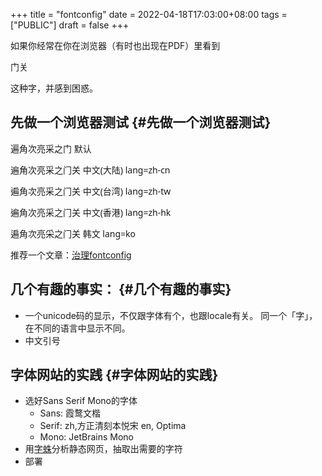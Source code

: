 +++
title = "fontconfig"
date = 2022-04-18T17:03:00+08:00
tags = ["PUBLIC"]
draft = false
+++

如果你经常在你在浏览器（有时也出现在PDF）里看到

<p style="font-family:sans" lang="ja">门关</p>

这种字，并感到困惑。

<!--more-->


## 先做一个浏览器测试 {#先做一个浏览器测试}

<div style="font-family:sans">

<p>遍角次亮采之门 默认</p>

<p lang="zh-cn">遍角次亮采之门关 中文(大陆) lang=zh-cn</p>

<p lang="zh-tw">遍角次亮采之门关 中文(台湾) lang=zh-tw</p>

<p lang="zh-hk">遍角次亮采之门关 中文(香港) lang=zh-hk</p>

<p lang="ko">遍角次亮采之门关 韩文 lang=ko</p>

</div>

推荐一个文章：[治理fontconfig](</ox-hugo/catcat.cc-用 fontconfig 治理 Linux 中的字体.pdf>)


## 几个有趣的事实： {#几个有趣的事实}

-   一个unicode码的显示，不仅跟字体有个，也跟locale有关。
    同一个「字」，在不同的语言中显示不同。
-   中文引号


## 字体网站的实践 {#字体网站的实践}

-   选好Sans Serif Mono的字体
    -   Sans: 霞鹜文楷
    -   Serif: zh,方正清刻本悦宋 en, Optima
    -   Mono: JetBrains Mono
-   用[字蛛](https://github.com/aui/font-spider)分析静态网页，抽取出需要的字符
-   部署
